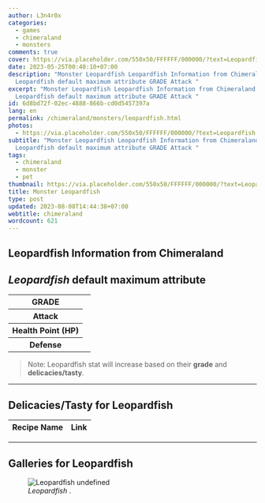 ```yaml
---
author: L3n4r0x
categories:
  - games
  - chimeraland
  - monsters
comments: true
cover: https://via.placeholder.com/550x50/FFFFFF/000000/?text=Leopardfish
date: 2023-05-25T00:40:10+07:00
description: "Monster Leopardfish Leopardfish Information from Chimeraland
  Leopardfish default maximum attribute GRADE Attack "
excerpt: "Monster Leopardfish Leopardfish Information from Chimeraland
  Leopardfish default maximum attribute GRADE Attack "
id: 6d8bd72f-02ec-4888-866b-cd0d5457397a
lang: en
permalink: /chimeraland/monsters/leopardfish.html
photos:
  - https://via.placeholder.com/550x50/FFFFFF/000000/?text=Leopardfish
subtitle: "Monster Leopardfish Leopardfish Information from Chimeraland
  Leopardfish default maximum attribute GRADE Attack "
tags:
  - chimeraland
  - monster
  - pet
thumbnail: https://via.placeholder.com/550x50/FFFFFF/000000/?text=Leopardfish
title: Monster Leopardfish
type: post
updated: 2023-08-08T14:44:38+07:00
webtitle: chimeraland
wordcount: 621
---
```


<link
  rel="stylesheet"
  href="https://rawcdn.githack.com/dimaslanjaka/Web-Manajemen/870a349/css/bootstrap-5-3-0-alpha3-wrapper.css"
/>
<section id="bootstrap-wrapper">
  <div data-bs-theme="dark">
    <h2>Leopardfish Information from Chimeraland</h2>
    <h2 id="attribute"><i>Leopardfish</i> default maximum attribute</h2>
    <div class="row">
      <div class="col mb-2">
        <div class="card">
          <div class="card-body">
            <table>
              <tr>
                <th>GRADE</th>
                <td><br /></td>
              </tr>
              <tr>
                <th>Attack</th>
                <td></td>
              </tr>
              <tr>
                <th>Health Point (HP)</th>
                <td></td>
              </tr>
              <tr>
                <th>Defense</th>
                <td></td>
              </tr>
            </table>
          </div>
        </div>
      </div>
    </div>
    <blockquote class="bd-callout bd-callout-warning">
      Note: Leopardfish stat will increase based on their <b>grade</b> and
      <b>delicacies/tasty</b>.
    </blockquote>
    <hr />
    <h2 id="delicacies">Delicacies/Tasty for Leopardfish</h2>
    <div class="card">
      <div class="card-body">
        <div class="table-responsive">
          <table class="table table-striped">
            <thead>
              <tr>
                <th>Recipe Name</th>
                <th>Link</th>
              </tr>
            </thead>
            <tbody></tbody>
          </table>
        </div>
      </div>
    </div>
    <hr />
    <div id="gallery">
      <h2>Galleries for Leopardfish</h2>
      <div class="row">
        <div class="col-lg-6 col-12">
          <figure>
            <img
              src="https://www.webmanajemen.com/undefined"
              alt="Leopardfish undefined"
            />
            <figcaption style="word-wrap: break-word">
              <i>Leopardfish</i> .
            </figcaption>
          </figure>
        </div>
      </div>
    </div>
  </div>
</section>